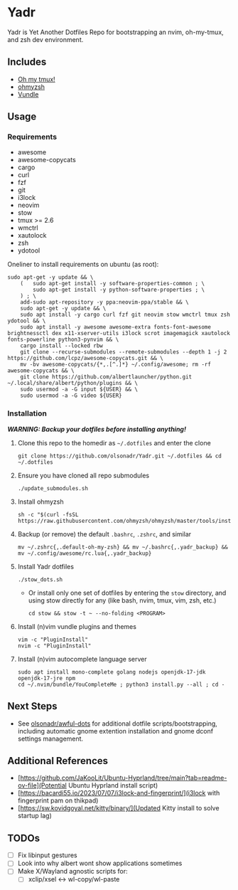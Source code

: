# Yadr
Yadr is Yet Another Dotfiles Repo for bootstrapping an nvim, oh-my-tmux, and zsh dev environment.

## Includes
- [Oh my tmux!](https://github.com/gpakosz/.tmux)
- [ohmyzsh](https://github.com/ohmyzsh/ohmyzsh)
- [Vundle](https://github.com/VundleVim/Vundle.vim?tab=readme-ov-file)

## Usage
### Requirements
- awesome
- awesome-copycats
- cargo
- curl
- fzf
- git
- i3lock
- neovim
- stow
- tmux >= 2.6
- wmctrl
- xautolock
- zsh
- ydotool

Oneliner to install requirements on ubuntu (as root):
```console
sudo apt-get -y update && \
    (   sudo apt-get install -y software-properties-common ; \
        sudo apt-get install -y python-software-properties ; \
    ) ; \
    add-sudo apt-repository -y ppa:neovim-ppa/stable && \
    sudo apt-get -y update && \
    sudo apt install -y cargo curl fzf git neovim stow wmctrl tmux zsh ydotool && \
    sudo apt install -y awesome awesome-extra fonts-font-awesome brightnessctl dex x11-xserver-utils i3lock scrot imagemagick xautolock fonts-powerline python3-pynvim && \
    cargo install --locked rbw
    git clone --recurse-submodules --remote-submodules --depth 1 -j 2 https://github.com/lcpz/awesome-copycats.git && \
    mv -bv awesome-copycats/{*,.[^.]*} ~/.config/awesome; rm -rf awesome-copycats && \
    git clone https://github.com/albertlauncher/python.git ~/.local/share/albert/python/plugins && \
    sudo usermod -a -G input ${USER} && \
    sudo usermod -a -G video ${USER}
```

### Installation
***WARNING: Backup your dotfiles before installing anything!***

1. Clone this repo to the homedir as `~/.dotfiles` and enter the clone
    ```console
    git clone https://github.com/olsonadr/Yadr.git ~/.dotfiles && cd ~/.dotfiles
    ```
2. Ensure you have cloned all repo submodules
    ```console
    ./update_submodules.sh
    ```
3. Install ohmyzsh
    ```console
    sh -c "$(curl -fsSL https://raw.githubusercontent.com/ohmyzsh/ohmyzsh/master/tools/install.sh)"
    ```
4. Backup (or remove) the default `.bashrc`, `.zshrc`, and similar
    ```console
    mv ~/.zshrc{,.default-oh-my-zsh} && mv ~/.bashrc{,.yadr_backup} && mv ~/.config/awesome/rc.lua{,.yadr_backup}
    ```
5. Install Yadr dotfiles
    ```console
    ./stow_dots.sh
    ```
    - Or install only one set of dotfiles by entering the `stow` directory, and using stow directly for any <PROGRAM> (like bash, nvim, tmux, vim, zsh, etc.)
        ```console
        cd stow && stow -t ~ --no-folding <PROGRAM>
        ```
6. Install (n)vim vundle plugins and themes
    ```console
    vim -c "PluginInstall"
    nvim -c "PluginInstall"
    ```
7. Install (n)vim autocomplete language server
    ```console
    sudo apt install mono-complete golang nodejs openjdk-17-jdk openjdk-17-jre npm
    cd ~/.nvim/bundle/YouCompleteMe ; python3 install.py --all ; cd -
    ```

## Next Steps
- See [olsonadr/awful-dots](https://github.com/olsonadr/awful-dots/tree/master)
  for additional dotfile scripts/bootstrapping, including automatic gnome
  extention installation and gnome dconf settings management.

## Additional References
- [https://github.com/JaKooLit/Ubuntu-Hyprland/tree/main?tab=readme-ov-file](Potential Ubuntu Hyprland install script)
- [https://bacardi55.io/2023/07/07/i3lock-and-fingerprint/](i3lock with fingerprint pam on thikpad)
- [https://sw.kovidgoyal.net/kitty/binary/](Updated Kitty install to solve startup lag)

## TODOs
- [ ] Fix libinput gestures
- [ ] Look into why albert wont show applications sometimes
- [ ] Make X/Wayland agnostic scripts for:
    - [ ] xclip/xsel <-> wl-copy/wl-paste
